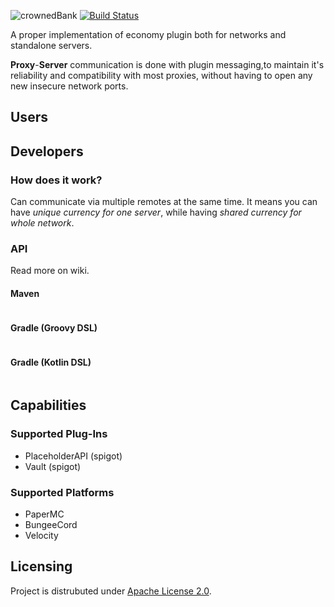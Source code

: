 
![crownedBank](https://user-images.githubusercontent.com/32541639/176990489-7ec08aab-1f3d-48ec-989e-d7d8122f50f9.png)
[![Build Status](https://jenkins.battleland.eu/buildStatus/icon?job=BattleLand%27s+Crowned+Bank)](https://jenkins.battleland.eu/job/BattleLand's%20Crowned%20Bank/)

A proper implementation of economy plugin both for networks and standalone servers. 

**Proxy**-**Server** communication is done with plugin messaging,to maintain it's reliability and compatibility with most proxies,
without having to open any new insecure network ports. 

## Users

## Developers
### How does it work?
Can communicate via multiple remotes at the same time.
It means you can have *unique currency for one server*, while having *shared currency for whole network*.
### API
Read more on wiki.
#### Maven
```xml
```
#### Gradle (Groovy DSL)
```xml
```
#### Gradle (Kotlin DSL)
```xml
```

## Capabilities
### Supported Plug-Ins
- PlaceholderAPI (spigot)
- Vault (spigot)
### Supported Platforms
- PaperMC
- BungeeCord
- Velocity

## Licensing
Project is distrubuted under [Apache License 2.0](https://choosealicense.com/licenses/apache-2.0/#).
